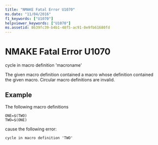 ```yaml
---
title: "NMAKE Fatal Error U1070"
ms.date: "11/04/2016"
f1_keywords: ["U1070"]
helpviewer_keywords: ["U1070"]
ms.assetid: 8639fc39-b4b1-48f5-ac91-0e9fb61680fd
---
```

# NMAKE Fatal Error U1070

cycle in macro definition 'macroname'

The given macro definition contained a macro whose definition contained the given macro. Circular macro definitions are invalid.

## Example

The following macro definitions

```
ONE=$(TWO)
TWO=$(ONE)
```

cause the following error:

```
cycle in macro definition 'TWO'
```